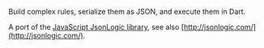 Build complex rules, serialize them as JSON, and execute them in Dart.

A port of the [JavaScript JsonLogic library](https://github.com/jwadhams/json-logic-js/), see also [http://jsonlogic.com/](http://jsonlogic.com/).
